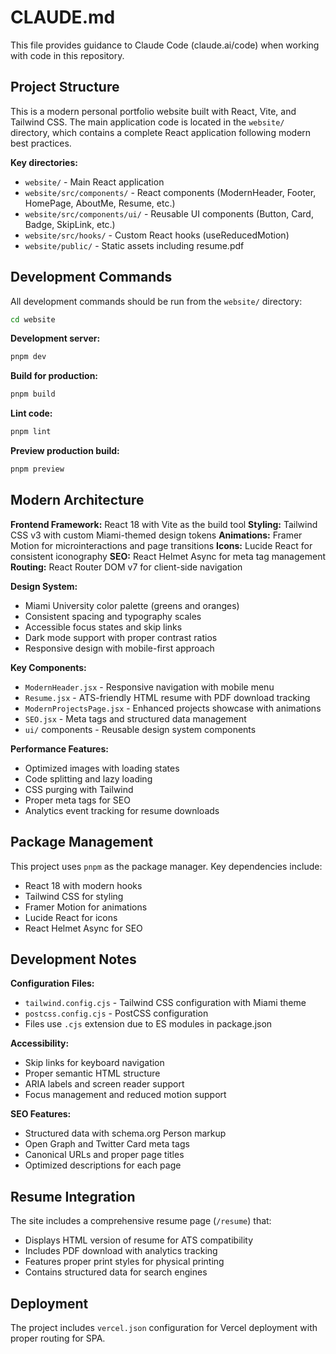 # CLAUDE.md

This file provides guidance to Claude Code (claude.ai/code) when working with code in this repository.

## Project Structure

This is a modern personal portfolio website built with React, Vite, and Tailwind CSS. The main application code is located in the `website/` directory, which contains a complete React application following modern best practices.

**Key directories:**
- `website/` - Main React application
- `website/src/components/` - React components (ModernHeader, Footer, HomePage, AboutMe, Resume, etc.)
- `website/src/components/ui/` - Reusable UI components (Button, Card, Badge, SkipLink, etc.)
- `website/src/hooks/` - Custom React hooks (useReducedMotion)
- `website/public/` - Static assets including resume.pdf

## Development Commands

All development commands should be run from the `website/` directory:

```bash
cd website
```

**Development server:**
```bash
pnpm dev
```

**Build for production:**
```bash
pnpm build
```

**Lint code:**
```bash
pnpm lint
```

**Preview production build:**
```bash
pnpm preview
```

## Modern Architecture

**Frontend Framework:** React 18 with Vite as the build tool
**Styling:** Tailwind CSS v3 with custom Miami-themed design tokens
**Animations:** Framer Motion for microinteractions and page transitions
**Icons:** Lucide React for consistent iconography
**SEO:** React Helmet Async for meta tag management
**Routing:** React Router DOM v7 for client-side navigation

**Design System:**
- Miami University color palette (greens and oranges)
- Consistent spacing and typography scales
- Accessible focus states and skip links
- Dark mode support with proper contrast ratios
- Responsive design with mobile-first approach

**Key Components:**
- `ModernHeader.jsx` - Responsive navigation with mobile menu
- `Resume.jsx` - ATS-friendly HTML resume with PDF download tracking
- `ModernProjectsPage.jsx` - Enhanced projects showcase with animations
- `SEO.jsx` - Meta tags and structured data management
- `ui/` components - Reusable design system components

**Performance Features:**
- Optimized images with loading states
- Code splitting and lazy loading
- CSS purging with Tailwind
- Proper meta tags for SEO
- Analytics event tracking for resume downloads

## Package Management

This project uses `pnpm` as the package manager. Key dependencies include:
- React 18 with modern hooks
- Tailwind CSS for styling
- Framer Motion for animations
- Lucide React for icons
- React Helmet Async for SEO

## Development Notes

**Configuration Files:**
- `tailwind.config.cjs` - Tailwind CSS configuration with Miami theme
- `postcss.config.cjs` - PostCSS configuration
- Files use `.cjs` extension due to ES modules in package.json

**Accessibility:**
- Skip links for keyboard navigation
- Proper semantic HTML structure
- ARIA labels and screen reader support
- Focus management and reduced motion support

**SEO Features:**
- Structured data with schema.org Person markup
- Open Graph and Twitter Card meta tags
- Canonical URLs and proper page titles
- Optimized descriptions for each page

## Resume Integration

The site includes a comprehensive resume page (`/resume`) that:
- Displays HTML version of resume for ATS compatibility
- Includes PDF download with analytics tracking
- Features proper print styles for physical printing
- Contains structured data for search engines

## Deployment

The project includes `vercel.json` configuration for Vercel deployment with proper routing for SPA.